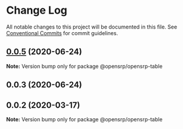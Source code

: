 # Change Log

All notable changes to this project will be documented in this file.
See [Conventional Commits](https://conventionalcommits.org) for commit guidelines.

## [0.0.5](https://github.com/opensrp/opensrp-web/compare/@opensrp/opensrp-table@0.0.3...@opensrp/opensrp-table@0.0.5) (2020-06-24)

**Note:** Version bump only for package @opensrp/opensrp-table

## 0.0.3 (2020-06-24)

## 0.0.2 (2020-03-17)

**Note:** Version bump only for package @opensrp/opensrp-table

